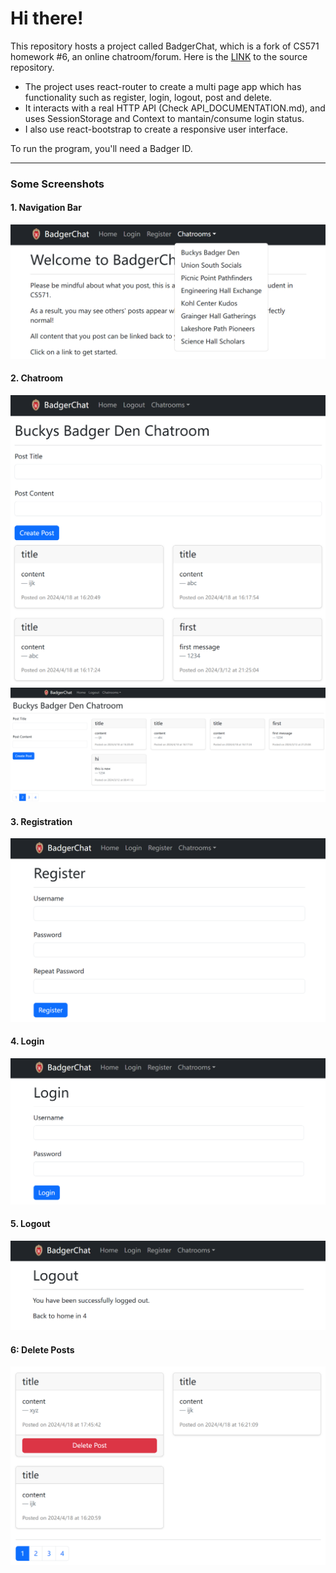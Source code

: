 # Hi there!

This repository hosts a project called BadgerChat, which is a fork of CS571 homework #6, an online chatroom/forum.
Here is the [LINK](https://github.com/CS571-S24/hw6) to the source repository.

* The project uses react-router to create a multi page app which has functionality such as register, login, logout, post and delete.
* It interacts with a real HTTP API (Check API_DOCUMENTATION.md), and uses SessionStorage and Context to mantain/consume login status.
* I also use react-bootstrap to create a responsive user interface.

To run the program, you'll need a Badger ID.

--------------------------------

### Some Screenshots

#### 1. Navigation Bar

![](_figures/step1.png)

#### 2. Chatroom

![](_figures/step2.png)
![](_figures/step3.png)

#### 3. Registration

![](_figures/step4.png)

#### 4. Login

![](_figures/step5.png)

#### 5. Logout

![](_figures/step6.png)

#### 6: Delete Posts

![](_figures/step7.png)
